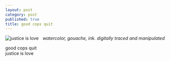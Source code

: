 ```yaml
---
layout: post
category: post
published: true
title: good cops quit
---
```

![justice is love]({{site.baseurl}}/media/good-cops-quit.jpeg)
<span class='date' style='float:right;'>*watercolor, gouache, ink. digitally traced and manipulated*</span>




good cops quit   
justice is love
